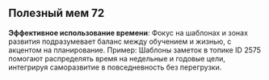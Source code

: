 ## Полезный мем 72

**Эффективное использование времени**: Фокус на шаблонах и зонах развития подразумевает баланс между обучением и жизнью, с акцентом на планирование. Пример: Шаблоны заметок в топике ID 2575 помогают распределять время на недельные и годовые цели, интегрируя саморазвитие в повседневность без перегрузки.